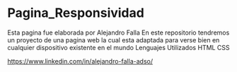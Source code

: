 # Pagina_Responsividad

Esta pagina fue elaborada por Alejandro Falla
En este repositorio tendremos un proyecto de una pagina web la cual esta adaptada para verse bien en cualquier dispositivo existente en el mundo 
Lenguajes Utilizados
HTML
CSS

https://www.linkedin.com/in/alejandro-falla-adso/
